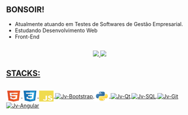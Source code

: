 ## BONSOIR!

- Atualmente atuando em Testes de Softwares de Gestão Empresarial.
- Estudando Desenvolvimento Web
- Front-End
## 
<div align="center">
  <a href="https://github.com/JoaoVitor-Dev">
  <img height="180em" src="https://github-readme-stats.vercel.app/api?username=JoaoVitor-Dev&show_icons=true&theme=tokyonight&include_all_commits=true&count_private=true"/>
  <img height="180em" src="https://github-readme-stats.vercel.app/api/top-langs/?username=JoaoVitor-Dev&layout=compact&langs_count=7&theme=tokyonight"/>
</div>

## STACKS:
<div style="display: inline_block"><br>
  <img align="center" alt="Jv-HTML" height="30" width="40" src="https://raw.githubusercontent.com/devicons/devicon/master/icons/html5/html5-original.svg">
  <img align="center" alt="Jv-CSS" height="30" width="40" src="https://raw.githubusercontent.com/devicons/devicon/master/icons/css3/css3-original.svg">
  <img align="center" alt="Jv-Js" height="30" width="40" src="https://raw.githubusercontent.com/devicons/devicon/master/icons/javascript/javascript-plain.svg">
  <img align="center" alt="Jv-Bootstrap" height="30" width="40"src="https://cdn.jsdelivr.net/gh/devicons/devicon/icons/bootstrap/bootstrap-plain.svg"/>
  <img align="center" alt="Jv-Python" height="30" width="40" src="https://raw.githubusercontent.com/devicons/devicon/master/icons/python/python-original.svg">
  <img align="center" alt="Jv-Qt" height="30" width="40"src="https://cdn.jsdelivr.net/gh/devicons/devicon/icons/qt/qt-original.svg" />
  <img align="center" alt="Jv-SQL" height="30" width="40"src="https://img.icons8.com/color/48/000000/microsoft-sql-server.png"/>
  <img align="center" alt="Jv-Git" height="30" width="40"src="https://cdn.jsdelivr.net/gh/devicons/devicon/icons/git/git-plain.svg" />
  <img align="center" alt="Jv-Angular" height="30" width="40"src="https://cdn.jsdelivr.net/gh/devicons/devicon/icons/angularjs/angularjs-plain.svg" />
  
  

  
  
  
